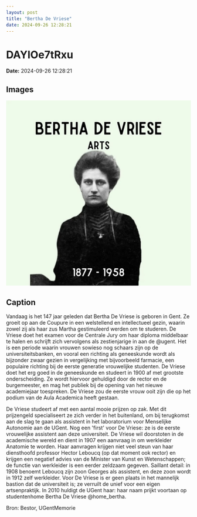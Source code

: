 ```yaml
---
layout: post
title: "Bertha De Vriese"
date: 2024-09-26 12:28:21
---
```


# DAYIOe7tRxu

**Date:** 2024-09-26 12:28:21

## Images

![Image](../images/DAYIOe7tRxu_0.webp)

## Caption

Vandaag is het 147 jaar geleden dat Bertha De Vriese is geboren in Gent. Ze groeit op aan de Coupure in een welstellend en intellectueel gezin, waarin zowel zij als haar zus Martha gestimuleerd werden om te studeren. De Vriese doet het examen voor de Centrale Jury om haar diploma middelbaar te halen en schrijft zich vervolgens als zestienjarige in aan de @ugent. Het is een periode waarin vrouwen sowieso nog schaars zijn op de universiteitsbanken, en vooral een richting als geneeskunde wordt als bijzonder zwaar gezien in vergelijking met bijvoorbeeld farmacie, een populaire richting bij de eerste generatie vrouwelijke studenten. De Vriese doet het erg goed in de geneeskunde en studeert in 1900 af met grootste onderscheiding. Ze wordt hiervoor gehuldigd door de rector en de burgemeester, en mag het publiek bij de opening van het nieuwe academiejaar toespreken. De Vriese zou de eerste vrouw ooit zijn die op het podium van de Aula Academica heeft gestaan. 

De Vriese studeert af met een aantal mooie prijzen op zak. Met dit prijzengeld specialiseert ze zich verder in het buitenland, om bij terugkomst aan de slag te gaan als assistent in het laboratorium voor Menselijke Autonomie aan de UGent. Nog een 'first' voor De Vriese: ze is de eerste vrouwelijke assistent aan deze universiteit. De Vriese wil doorstoten in de academische wereld en dient in 1907 een aanvraag in om werkleider Anatomie te worden. Haar aanvragen krijgen niet veel steun van haar diensthoofd professor Hector Leboucq (op dat moment ook rector) en krijgen een negatief advies van de Minister van Kunst en Wetenschappen; de functie van werkleider is een eerder zeldzaam gegeven. Saillant detail: in 1908 benoemt Leboucq zijn zoon Georges als assistent, en deze zoon wordt in 1912 zelf werkleider. Voor De Vriese is er geen plaats in het mannelijk bastion dat de universiteit is; ze verruilt de unief voor een eigen artsenpraktijk. In 2010 huldigt de UGent haar: haar naam prijkt voortaan op studentenhome Bertha De Vriese @home_bertha.

Bron: Bestor, UGentMemorie

